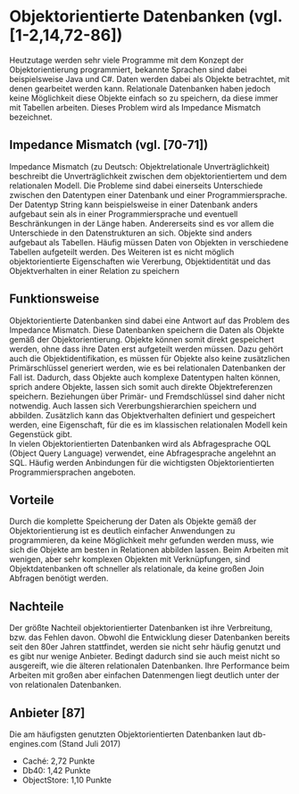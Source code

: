 # Objektorientierte Datenbanken (vgl. [1-2,14,72-86])
Heutzutage werden sehr viele Programme mit dem Konzept der Objektorientierung programmiert, bekannte Sprachen sind dabei beispielsweise Java und C#. Daten werden dabei als Objekte betrachtet, mit denen gearbeitet werden kann. Relationale Datenbanken haben jedoch keine Möglichkeit diese Objekte einfach so zu speichern, da diese immer mit Tabellen arbeiten. Dieses Problem wird als Impedance Mismatch bezeichnet.

## Impedance Mismatch (vgl. [70-71])
Impedance Mismatch (zu Deutsch: Objektrelationale Unverträglichkeit) beschreibt die Unverträglichkeit zwischen dem objektorientiertem und dem relationalen Modell. Die Probleme sind dabei einerseits Unterschiede zwischen den Datentypen einer Datenbank und einer Programmiersprache. Der Datentyp String kann beispielsweise in einer Datenbank anders aufgebaut sein als in einer Programmiersprache und eventuell Beschränkungen in der Länge haben. Andererseits sind es vor allem die Unterschiede in den Datenstrukturen an sich. Objekte sind anders aufgebaut als Tabellen. Häufig müssen Daten von Objekten in verschiedene Tabellen aufgeteilt werden. Des Weiteren ist es nicht möglich objektorientierte Eigenschaften wie Vererbung, Objektidentität und das Objektverhalten in einer Relation zu speichern

## Funktionsweise
Objektorientierte Datenbanken sind dabei eine Antwort auf das Problem des Impedance Mismatch. Diese Datenbanken speichern die Daten als Objekte gemäß der Objektorientierung. Objekte können somit direkt gespeichert werden, ohne dass ihre Daten erst aufgeteilt werden müssen. Dazu gehört auch die Objektidentifikation, es müssen für Objekte also keine zusätzlichen Primärschlüssel generiert werden, wie es bei relationalen Datenbanken der Fall ist. Dadurch, dass Objekte auch komplexe Datentypen halten können, sprich andere Objekte, lassen sich somit auch direkte Objektreferenzen speichern. Beziehungen über Primär- und Fremdschlüssel sind daher nicht notwendig. Auch lassen sich Vererbungshierarchien speichern und abbilden. Zusätzlich kann das Objektverhalten definiert und gespeichert werden, eine Eigenschaft, für die es im klassischen relationalen Modell kein Gegenstück gibt.  
In vielen Objektorientierten Datenbanken wird als Abfragesprache OQL (Object Query Language) verwendet, eine Abfragesprache angelehnt an SQL. Häufig werden Anbindungen für die wichtigsten Objektorientierten Programmiersprachen angeboten.

## Vorteile
Durch die komplette Speicherung der Daten als Objekte gemäß der Objektorientierung ist es deutlich einfacher Anwendungen zu programmieren, da keine Möglichkeit mehr gefunden werden muss, wie sich die Objekte am besten in Relationen abbilden lassen. Beim Arbeiten mit wenigen, aber sehr komplexen Objekten mit Verknüpfungen, sind Objektdatenbanken oft schneller als relationale, da keine großen Join Abfragen benötigt werden.

## Nachteile
Der größte Nachteil objektorientierter Datenbanken ist ihre Verbreitung, bzw. das Fehlen davon. Obwohl die Entwicklung dieser Datenbanken bereits seit den 80er Jahren stattfindet, werden sie nicht sehr häufig genutzt und es gibt nur wenige Anbieter. Bedingt dadurch sind sie auch meist nicht so ausgereift, wie die älteren relationalen Datenbanken. Ihre Performance beim Arbeiten mit großen aber einfachen Datenmengen liegt deutlich unter der von relationalen Datenbanken. 

## Anbieter [87]
Die am häufigsten genutzten Objektorientierten Datenbanken laut db-engines.com (Stand Juli 2017)

* Caché: 2,72 Punkte
* Db40: 1,42 Punkte
* ObjectStore: 1,10 Punkte